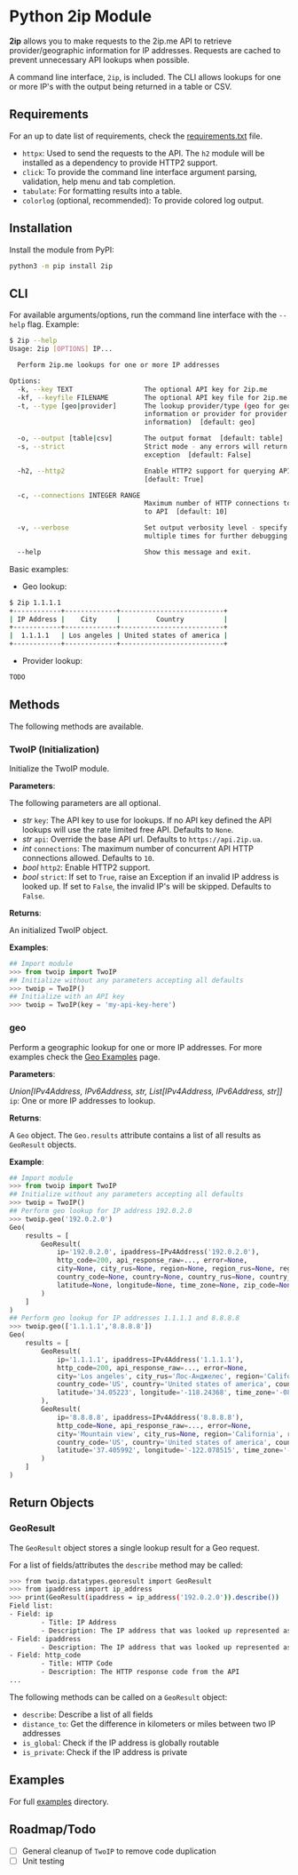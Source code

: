 # Python 2ip Module

**2ip** allows you to make requests to the 2ip.me API to retrieve provider/geographic information for IP addresses. Requests are cached to prevent unnecessary API lookups when possible.

A command line interface, `2ip`, is included. The CLI allows lookups for one or more IP's with the output being returned in a table or CSV.

## Requirements

For an up to date list of requirements, check the [requirements.txt](requirements.txt) file.

* `httpx`: Used to send the requests to the API. The `h2` module will be installed as a dependency to provide HTTP2 support.
* `click`: To provide the command line interface argument parsing, validation, help menu and tab completion.
* `tabulate`: For formatting results into a table.
* `colorlog` (optional, recommended): To provide colored log output.

## Installation

Install the module from PyPI:

```bash
python3 -m pip install 2ip
```

## CLI

For available arguments/options, run the command line interface with the `--help` flag. Example:

```bash
$ 2ip --help
Usage: 2ip [OPTIONS] IP...

  Perform 2ip.me lookups for one or more IP addresses

Options:
  -k, --key TEXT                  The optional API key for 2ip.me
  -kf, --keyfile FILENAME         The optional API key file for 2ip.me
  -t, --type [geo|provider]       The lookup provider/type (geo for geographic
                                  information or provider for provider
                                  information)  [default: geo]

  -o, --output [table|csv]        The output format  [default: table]
  -s, --strict                    Strict mode - any errors will return an
                                  exception  [default: False]

  -h2, --http2                    Enable HTTP2 support for querying API
                                  [default: True]

  -c, --connections INTEGER RANGE
                                  Maximum number of HTTP connections to open
                                  to API  [default: 10]

  -v, --verbose                   Set output verbosity level - specify
                                  multiple times for further debugging

  --help                          Show this message and exit.
```

Basic examples:

* Geo lookup:

```bash
$ 2ip 1.1.1.1
+------------+-------------+--------------------------+
| IP Address |    City     |         Country          |
+------------+-------------+--------------------------+
|  1.1.1.1   | Los angeles | United states of america |
+------------+-------------+--------------------------+
```

* Provider lookup:

```bash
TODO
```

## Methods

The following methods are available.

### TwoIP (Initialization)

Initialize the TwoIP module.

**Parameters**:

The following parameters are all optional.

* *str* `key`: The API key to use for lookups. If no API key defined the API lookups will use the rate limited free API. Defaults to `None`.
* *str* `api`: Override the base API url. Defaults to `https://api.2ip.ua`.
* *int* `connections`: The maximum number of concurrent API HTTP connections allowed. Defaults to `10`.
* *bool* `http2`: Enable HTTP2 support.
* *bool* `strict`: If set to `True`, raise an Exception if an invalid IP address is looked up. If set to `False`, the invalid IP's will be skipped. Defaults to `False`.

**Returns**:

An initialized TwoIP object.

**Examples**:

```python
## Import module
>>> from twoip import TwoIP
## Initialize without any parameters accepting all defaults
>>> twoip = TwoIP()
## Initialize with an API key
>>> twoip = TwoIP(key = 'my-api-key-here')
```

### geo

Perform a geographic lookup for one or more IP addresses. For more examples check the [Geo Examples](examples/geo.md) page.

**Parameters**:

*Union[IPv4Address, IPv6Address, str, List[IPv4Address, IPv6Address, str]]* `ip`: One or more IP addresses to lookup.

**Returns**:

A `Geo` object. The `Geo.results` attribute contains a list of all results as `GeoResult` objects.

**Example**:

```python
## Import module
>>> from twoip import TwoIP
## Initialize without any parameters accepting all defaults
>>> twoip = TwoIP()
## Perform geo lookup for IP address 192.0.2.0
>>> twoip.geo('192.0.2.0')
Geo(
    results = [
        GeoResult(
            ip='192.0.2.0', ipaddress=IPv4Address('192.0.2.0'),
            http_code=200, api_response_raw=..., error=None,
            city=None, city_rus=None, region=None, region_rus=None, region_ua=None,
            country_code=None, country=None, country_rus=None, country_ua=None,
            latitude=None, longitude=None, time_zone=None, zip_code=None
        )
    ]
)
## Perform geo lookup for IP addresses 1.1.1.1 and 8.8.8.8
>>> twoip.geo(['1.1.1.1','8.8.8.8'])
Geo(
    results = [
        GeoResult(
            ip='1.1.1.1', ipaddress=IPv4Address('1.1.1.1'),
            http_code=200, api_response_raw=..., error=None,
            city='Los angeles', city_rus='Лос-Анджелес', region='California', region_rus='Калифорния', region_ua='Каліфорнія',
            country_code='US', country='United states of america', country_rus='США', country_ua='США',
            latitude='34.05223', longitude='-118.24368', time_zone='-08:00', zip_code='90001'
        ),
        GeoResult(
            ip='8.8.8.8', ipaddress=IPv4Address('8.8.8.8'),
            http_code=None, api_response_raw=..., error=None,
            city='Mountain view', city_rus=None, region='California', region_rus='Калифорния', region_ua='Каліфорнія',
            country_code='US', country='United states of america', country_rus='США', country_ua='США',
            latitude='37.405992', longitude='-122.078515', time_zone='-08:00', zip_code='94043'
        )
    ]
)
```

## Return Objects

### GeoResult

The `GeoResult` object stores a single lookup result for a Geo request.

For a list of fields/attributes the `describe` method may be called:

```bash
>>> from twoip.datatypes.georesult import GeoResult
>>> from ipaddress import ip_address
>>> print(GeoResult(ipaddress = ip_address('192.0.2.0')).describe())
Field list:
- Field: ip
        - Title: IP Address
        - Description: The IP address that was looked up represented as a string
- Field: ipaddress
        - Description: The IP address that was looked up represented as an ipaddress object
- Field: http_code
        - Title: HTTP Code
        - Description: The HTTP response code from the API
...
```

The following methods can be called on a `GeoResult` object:

* `describe`: Describe a list of all fields
* `distance_to`: Get the difference in kilometers or miles between two IP addresses
* `is_global`: Check if the IP address is globally routable
* `is_private`: Check if the IP address is private

## Examples

For full [examples](https://github.com/python-modules/2ip/tree/main/examples) directory.

## Roadmap/Todo

- [ ] General cleanup of `TwoIP` to remove code duplication
- [ ] Unit testing